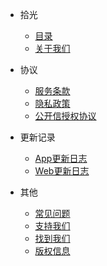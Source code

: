 - 拾光
   
   - [目录](README.md)
   - [关于我们](about.md)

- 协议

  - [服务条款](law.md)
  - [隐私政策](privacy.md)
  - [公开信授权协议](public.md)

- 更新记录
 
  - [App更新日志](update_app.md)
  - [Web更新日志](update_web.md)

- 其他

  - [常见问题](fqa.md)
  - [支持我们](sponsor.md)
  - [找到我们](find_us.md)
  - [版权信息](copyright.md)
